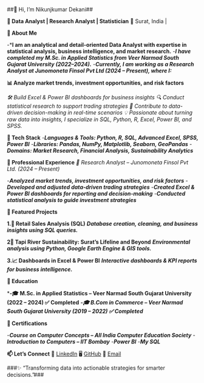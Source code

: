##👋 Hi, I’m Nikunjkumar Dekani##

**🎯 Data Analyst | Research Analyst | Statistician**
📍 Surat, India | 

**🚀 About Me**

-***I am an analytical and detail-oriented Data Analyst with expertise in statistical analysis, business intelligence, and market research.**
-***I have completed my M.Sc. in Applied Statistics from Veer Narmad South Gujarat University (2022–2024).***
-***Currently, I am working as a Research Analyst at Junomoneta Finsol Pvt Ltd (2024 – Present), where I:***

**📊 Analyze market trends, investment opportunities, and risk factors**

*🛠 Build Excel & Power BI dashboards for business insights*
*🔍 Conduct statistical research to support trading strategies*
*🚀 Contribute to data-driven decision-making in real-time scenarios*
*💡 Passionate about turning raw data into insights, I specialize in SQL, Python, R, Excel, Power BI, and SPSS.*

**🧰 Tech Stack**
-***Languages & Tools: Python, R, SQL, Advanced Excel, SPSS, Power BI***
-***Libraries: Pandas, NumPy, Matplotlib, Seaborn, GeoPandas***
-***Domains: Market Research, Financial Analysis, Sustainability Analytics***

**💼 Professional Experience**
*🔹 Research Analyst – Junomoneta Finsol Pvt Ltd. (2024 – Present)*

-***Analyzed market trends, investment opportunities, and risk factors***
-***Developed and adjusted data-driven trading strategies***
-***Created Excel & Power BI dashboards for reporting and decision-making***
-***Conducted statistical analysis to guide investment strategies***


**📂 Featured Projects**

**1.🛒 Retail Sales Analysis (SQL)**
***Database creation, cleaning, and business insights using SQL queries.***

**2🌊 Tapi River Sustainability: Surat’s Lifeline and Beyond**
***Environmental analysis using Python, Google Earth Engine & GIS tools.***

**3.📈 Dashboards in Excel & Power BI**
***Interactive dashboards & KPI reports for business intelligence.***


**📜 Education**

***-🎓 M.Sc. in Applied Statistics – Veer Narmad South Gujarat University (2022 – 2024) ✅ Completed**
***-🎓 B.Com in Commerce – Veer Narmad South Gujarat University (2019 – 2022) ✅ Completed***

**📜 Certifications**

-***Course on Computer Concepts – All India Computer Education Society***
-***Introduction to Computers – IIT Bombay***
-***Power BI***
-***My SQL***

**📫 Let’s Connect**
💼 [LinkedIn]([url](https://www.linkedin.com/in/nikunjkumar-dataanalyst/))
🖥️ [GitHub]([url](https://github.com/Dekani2001))
📧 [Email](dekaninikunj@gmail.com)


###✨ “Transforming data into actionable strategies for smarter decisions.”###

